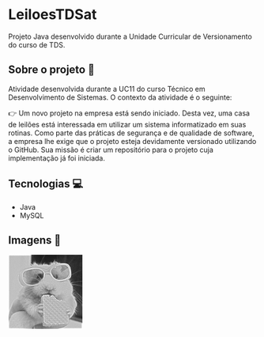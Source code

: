 # LeiloesTDSat
Projeto Java desenvolvido durante a Unidade Curricular de Versionamento do curso de TDS. 

## Sobre o projeto 📝
Atividade desenvolvida durante a UC11 do curso Técnico em Desenvolvimento de Sistemas. O contexto da atividade é o seguinte:

👉 Um novo projeto na empresa está sendo iniciado. Desta vez, uma casa de leilões está interessada em utilizar um sistema informatizado em suas rotinas. Como parte das práticas de segurança e de qualidade de software, a empresa lhe exige que o projeto esteja devidamente versionado utilizando o GitHub. Sua missão é criar um repositório para o projeto cuja implementação já foi iniciada.
 

## Tecnologias 💻
- Java
- MySQL

## Imagens 📸
<img src="https://github.com/lucasfrag/LeiloesTDSat/blob/main/imagem.jpg" width="" height="150">
